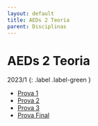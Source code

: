 ```yaml
---
layout: default
title: AEDs 2 Teoria
parent: Disciplinas
---
```


# AEDs 2 Teoria

2023/1
{: .label .label-green }

- [Prova 1](2023/2/prova1)
- [Prova 2](2023/2/prova2)
- [Prova 3](2023/2/prova3)
- [Prova Final](2023/2/provafinal)
